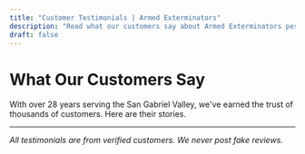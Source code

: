 ```yaml
---
title: "Customer Testimonials | Armed Exterminators"
description: "Read what our customers say about Armed Exterminators pest control services. Real reviews from real customers throughout the San Gabriel Valley."
draft: false
---
```


# What Our Customers Say

With over 28 years serving the San Gabriel Valley, we've earned the trust of thousands of customers. Here are their stories.

---

*All testimonials are from verified customers. We never post fake reviews.*
